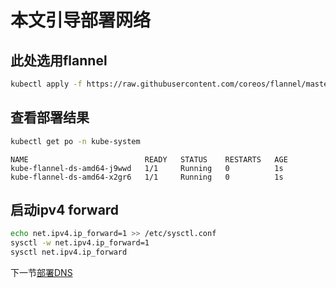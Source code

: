 # 本文引导部署网络

## 此处选用flannel

```bash
kubectl apply -f https://raw.githubusercontent.com/coreos/flannel/master/Documentation/kube-flannel.yml
```

## 查看部署结果

```bash
kubectl get po -n kube-system
```

```log
NAME                          READY   STATUS    RESTARTS   AGE
kube-flannel-ds-amd64-j9wwd   1/1     Running   0          1s
kube-flannel-ds-amd64-x2gr6   1/1     Running   0          1s
```

## 启动ipv4 forward

```bash
echo net.ipv4.ip_forward=1 >> /etc/sysctl.conf
sysctl -w net.ipv4.ip_forward=1
sysctl net.ipv4.ip_forward
```

下一节[部署DNS](11-dns-addon.md)

